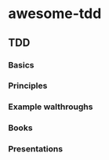 # awesome-tdd

## TDD

### Basics

### Principles

### Example walthroughs

### Books

### Presentations
